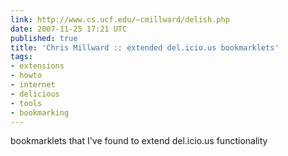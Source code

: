```yaml
---
link: http://www.cs.ucf.edu/~cmillward/delish.php
date: 2007-11-25 17:21 UTC
published: true
title: 'Chris Millward :: extended del.icio.us bookmarklets'
tags:
- extensions
- howto
- internet
- delicious
- tools
- bookmarking
---
```


bookmarklets that I've found to extend del.icio.us functionality
